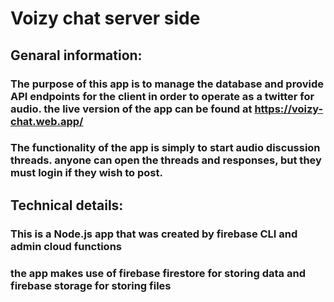 # Voizy chat server side

## Genaral information:

### The purpose of this app is to manage the database and provide API endpoints for the client in order to operate as a twitter for audio. the live version of the app can be found at https://voizy-chat.web.app/

### The functionality of the app is simply to start audio discussion threads. anyone can open the threads and responses, but they must login if they wish to post.



## Technical details:

### This is a Node.js app that was created by firebase CLI and admin cloud functions

### the app makes use of firebase firestore for storing data and firebase storage for storing files



